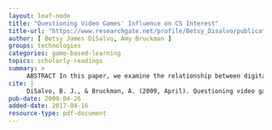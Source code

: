 ```yaml
---
layout: leaf-node
title: "Questioning Video Games' Influence on CS Interest"
title-url: "https://www.researchgate.net/profile/Betsy_Disalvo/publication/220795048_Questioning_video_games'_influence_on_CS_interest/links/54ff3dbe0cf2741b69f5b6a6.pdf"
author: [ Betsy James DiSalvo, Amy Bruckman ]
groups: technologies
categories: game-based-learning
topics: scholarly-readings
summary: >
     ABSTRACT In this paper, we examine the relationship between digital games and interest in computer science. When we undertook this research, our goal was to expand upon past work that explores video games as a positive influence on students? interest in CS. We utilized both quantitative and qualitative research methods with a large technically and academically competent subject pool. We hypothesized that subjects with more years and intensity of playing video games would have a stronger interest in computer science. While we did find a small relationship, the proportion of the total responses accounted for by the relationship is only 8%. This suggests that while gaming may be correlated to an interest in CS, it is a small correlation and other variables must be considered more influential. 
cite: |
     DiSalvo, B. J., & Bruckman, A. (2009, April). Questioning video games' influence on CS interest. In Proceedings of the 4th International Conference on Foundations of Digital Games (pp. 272-278). ACM.
pub-date: 2009-04-26
added-date: 2017-04-16
resource-type: pdf-document
---
```

